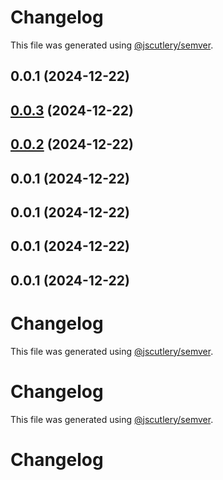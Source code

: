 # Changelog

This file was generated using [@jscutlery/semver](https://github.com/jscutlery/semver).

## 0.0.1 (2024-12-22)



## [0.0.3](https://github.com/79nivek/homebridge-kevin-plugin/compare/v0.0.2...v0.0.3) (2024-12-22)



## [0.0.2](https://github.com/79nivek/homebridge-kevin-plugin/compare/v0.0.1...v0.0.2) (2024-12-22)



## 0.0.1 (2024-12-22)



## 0.0.1 (2024-12-22)



## 0.0.1 (2024-12-22)



## 0.0.1 (2024-12-22)



# Changelog

This file was generated using [@jscutlery/semver](https://github.com/jscutlery/semver).


# Changelog

This file was generated using [@jscutlery/semver](https://github.com/jscutlery/semver).


# Changelog
